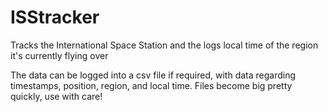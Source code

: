 # ISStracker
Tracks the International Space Station and the logs local time of the region it's currently flying over

The data can be logged into a csv file if required, with data regarding timestamps, position, region, and local time. Files become big pretty quickly, use with care! 
